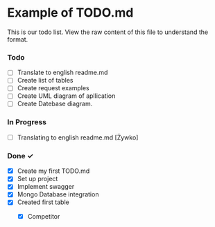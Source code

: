 # Example of TODO.md

This is our todo list.
View the raw content of this file to understand the format.

### Todo

- [ ] Translate to english readme.md
- [ ] Create list of tables
- [ ] Create request examples
- [ ] Create UML diagram of apllication
- [ ] Create Datebase diagram.

### In Progress

- [ ] Translating to english readme.md [Żywko]

### Done ✓

- [x] Create my first TODO.md  
- [x] Set up project
- [x] Implement swagger
- [x] Mongo Database integration
- [x] Created first table
    - [x] Competitor
  